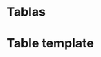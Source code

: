 # Tablas

<!DOCTYPE html>
<html>
  <head>
    <meta charset="utf-8">
    <title>Table template</title>
    <link href="minimal-table.css" rel="stylesheet" type="text/css">
  </head>
  <body>
    <h1>Table template</h1>
  </body>
</html>

